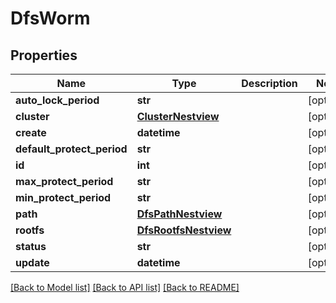 # DfsWorm

## Properties
Name | Type | Description | Notes
------------ | ------------- | ------------- | -------------
**auto_lock_period** | **str** |  | [optional] 
**cluster** | [**ClusterNestview**](ClusterNestview.md) |  | [optional] 
**create** | **datetime** |  | [optional] 
**default_protect_period** | **str** |  | [optional] 
**id** | **int** |  | [optional] 
**max_protect_period** | **str** |  | [optional] 
**min_protect_period** | **str** |  | [optional] 
**path** | [**DfsPathNestview**](DfsPathNestview.md) |  | [optional] 
**rootfs** | [**DfsRootfsNestview**](DfsRootfsNestview.md) |  | [optional] 
**status** | **str** |  | [optional] 
**update** | **datetime** |  | [optional] 

[[Back to Model list]](../README.md#documentation-for-models) [[Back to API list]](../README.md#documentation-for-api-endpoints) [[Back to README]](../README.md)


